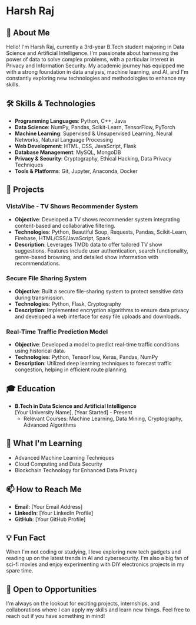 # Harsh Raj

## 👋 About Me

Hello! I'm Harsh Raj, currently a 3rd-year B.Tech student majoring in Data Science and Artificial Intelligence. I'm passionate about harnessing the power of data to solve complex problems, with a particular interest in Privacy and Information Security. My academic journey has equipped me with a strong foundation in data analysis, machine learning, and AI, and I'm constantly exploring new technologies and methodologies to enhance my skills.

## 🛠 Skills & Technologies

- **Programming Languages**: Python, C++, Java
- **Data Science**: NumPy, Pandas, Scikit-Learn, TensorFlow, PyTorch
- **Machine Learning**: Supervised & Unsupervised Learning, Neural Networks, Natural Language Processing
- **Web Development**: HTML, CSS, JavaScript, Flask
- **Database Management**: MySQL, MongoDB
- **Privacy & Security**: Cryptography, Ethical Hacking, Data Privacy Techniques
- **Tools & Platforms**: Git, Jupyter, Anaconda, Docker

## 🚀 Projects

### VistaVibe - TV Shows Recommender System
- **Objective**: Developed a TV shows recommender system integrating content-based and collaborative filtering.
- **Technologies**: Python, Beautiful Soup, Requests, Pandas, Scikit-Learn, Firebase, HTML/CSS/JavaScript, Spark.
- **Description**: Leverages TMDb data to offer tailored TV show suggestions. Features include user authentication, search functionality, genre-based browsing, and detailed show information with recommendations.

### Secure File Sharing System
- **Objective**: Built a secure file-sharing system to protect sensitive data during transmission.
- **Technologies**: Python, Flask, Cryptography
- **Description**: Implemented encryption algorithms to ensure data privacy and developed a web interface for easy file uploads and downloads.

### Real-Time Traffic Prediction Model
- **Objective**: Developed a model to predict real-time traffic conditions using historical data.
- **Technologies**: Python, TensorFlow, Keras, Pandas, NumPy
- **Description**: Utilized deep learning techniques to forecast traffic congestion, helping in efficient route planning.

## 🎓 Education

- **B.Tech in Data Science and Artificial Intelligence**  
  [Your University Name], [Year Started] - Present  
  - Relevant Courses: Machine Learning, Data Mining, Cryptography, Advanced Algorithms

## 🌱 What I'm Learning

- Advanced Machine Learning Techniques
- Cloud Computing and Data Security
- Blockchain Technology for Enhanced Data Privacy

## 📫 How to Reach Me

- **Email**: [Your Email Address]
- **LinkedIn**: [Your LinkedIn Profile]
- **GitHub**: [Your GitHub Profile]

## 💡 Fun Fact

When I'm not coding or studying, I love exploring new tech gadgets and reading up on the latest trends in AI and cybersecurity. I'm also a big fan of sci-fi movies and enjoy experimenting with DIY electronics projects in my spare time.

## 🤝 Open to Opportunities

I'm always on the lookout for exciting projects, internships, and collaborations where I can apply my skills and learn new things. Feel free to reach out if you have something in mind!
